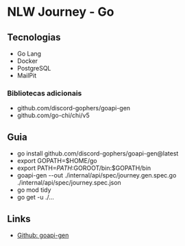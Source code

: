 # NLW Journey - Go

## Tecnologias

- Go Lang
- Docker
- PostgreSQL
- MailPit

### Bibliotecas adicionais

- github.com/discord-gophers/goapi-gen
- github.com/go-chi/chi/v5

## Guia

- go install github.com/discord-gophers/goapi-gen@latest
- export GOPATH=$HOME/go
- export PATH=$PATH:$GOROOT/bin:$GOPATH/bin
- goapi-gen --out ./internal/api/spec/journey.gen.spec.go ./internal/api/spec/journey.spec.json
- go mod tidy
- go get -u ./...

## Links

- [Github: goapi-gen](https://github.com/discord-gophers/goapi-gen)
